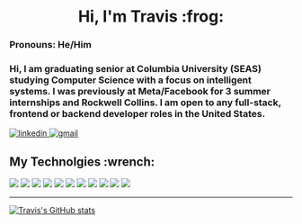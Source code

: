 <h1 align="center">Hi, I'm Travis :frog:</h1>

### Pronouns: He/Him  

### Hi, I am graduating senior at Columbia University (SEAS) studying Computer Science with a focus on intelligent systems. I was previously at Meta/Facebook for 3 summer internships and Rockwell Collins. I am open to any full-stack, frontend or backend developer roles in the United States. ###
<span>
  <a href="https://www.linkedin.com/in/travis-gibbs-450059195/" target="blank" ><img alt="linkedin" src="https://img.shields.io/badge/LinkedIn-0077B5?style=for-the-badge&logo=linkedin&logoColor=white" /> </a>
   <a href="mailto:travisgibbs.2019@gmail.com" target="blank" ><img alt="gmail" src="https://img.shields.io/badge/Gmail-D14836?style=for-the-badge&logo=gmail&logoColor=white" /> </a>
</span>

<h2>My Technolgies :wrench:</h2>
<span>
  <img src="https://img.shields.io/badge/Python-FFD43B?style=for-the-badge&logo=python&logoColor=blue" />
  <img src="https://img.shields.io/badge/JavaScript-323330?style=for-the-badge&logo=javascript&logoColor=F7DF1E" />
  <img src="https://img.shields.io/badge/TypeScript-007ACC?style=for-the-badge&logo=typescript&logoColor=white" />
  <img src="https://img.shields.io/badge/C%2B%2B-00599C?style=for-the-badge&logo=c%2B%2B&logoColor=white" />
  <img src="https://img.shields.io/badge/Linux-FCC624?style=for-the-badge&logo=linux&logoColor=black" />
  <img src="https://img.shields.io/badge/HTML5-E34F26?style=for-the-badge&logo=html5&logoColor=white" />
  <img src="https://img.shields.io/badge/CSS3-1572B6?style=for-the-badge&logo=css3&logoColor=white" />
  <img src="https://img.shields.io/badge/Flask-000000?style=for-the-badge&logo=flask&logoColor=white" />
  <img src="https://img.shields.io/badge/React-20232A?style=for-the-badge&logo=react&logoColor=61DAFB" />
  <img src="https://img.shields.io/badge/Node.js-339933?style=for-the-badge&logo=nodedotjs&logoColor=white" />
  <img src="https://img.shields.io/badge/PyTorch-EE4C2C?style=for-the-badge&logo=pytorch&logoColor=white" />
</span>
<hr>


[![Travis's GitHub stats](https://github-readme-stats.vercel.app/api?username=travisgibbs)](https://github.com/anuraghazra/github-readme-stats)
